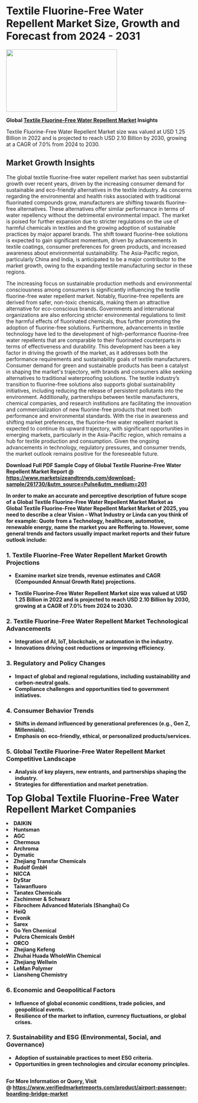 <H1>Textile Fluorine-Free Water Repellent Market Size, Growth and Forecast from 2024 - 2031</H1><img class="aligncenter size-medium wp-image-584254" src="https://thirdeyenews.in/wp-content/uploads/2024/09/Global-Market-Research-300x168.jpeg" alt="" width="300" height="168" /><p><strong>Global&nbsp;<a href="https://www.marketsizeandtrends.com/download-sample/261730/&amp;utm_source=Pulse&amp;utm_medium=201">Textile Fluorine-Free Water Repellent Market</a> Insights</strong></p><p>Textile Fluorine-Free Water Repellent Market size was valued at USD 1.25 Billion in 2022 and is projected to reach USD 2.10 Billion by 2030, growing at a CAGR of 7.0% from 2024 to 2030.</p><p><h2>Market Growth Insights</h2> <p>The global textile fluorine-free water repellent market has seen substantial growth over recent years, driven by the increasing consumer demand for sustainable and eco-friendly alternatives in the textile industry. As concerns regarding the environmental and health risks associated with traditional fluorinated compounds grow, manufacturers are shifting towards fluorine-free alternatives. These alternatives offer similar performance in terms of water repellency without the detrimental environmental impact. The market is poised for further expansion due to stricter regulations on the use of harmful chemicals in textiles and the growing adoption of sustainable practices by major apparel brands. The shift toward fluorine-free solutions is expected to gain significant momentum, driven by advancements in textile coatings, consumer preferences for green products, and increased awareness about environmental sustainability. The Asia-Pacific region, particularly China and India, is anticipated to be a major contributor to the market growth, owing to the expanding textile manufacturing sector in these regions.</p> <p><strong></strong></p> <p>The increasing focus on sustainable production methods and environmental consciousness among consumers is significantly influencing the textile fluorine-free water repellent market. Notably, fluorine-free repellents are derived from safer, non-toxic chemicals, making them an attractive alternative for eco-conscious brands. Governments and international organizations are also enforcing stricter environmental regulations to limit the harmful effects of fluorinated chemicals, thus further promoting the adoption of fluorine-free solutions. Furthermore, advancements in textile technology have led to the development of high-performance fluorine-free water repellents that are comparable to their fluorinated counterparts in terms of effectiveness and durability. This development has been a key factor in driving the growth of the market, as it addresses both the performance requirements and sustainability goals of textile manufacturers. Consumer demand for green and sustainable products has been a catalyst in shaping the market's trajectory, with brands and consumers alike seeking alternatives to traditional waterproofing solutions. The textile industry’s transition to fluorine-free solutions also supports global sustainability initiatives, including reducing the release of persistent pollutants into the environment. Additionally, partnerships between textile manufacturers, chemical companies, and research institutions are facilitating the innovation and commercialization of new fluorine-free products that meet both performance and environmental standards. With the rise in awareness and shifting market preferences, the fluorine-free water repellent market is expected to continue its upward trajectory, with significant opportunities in emerging markets, particularly in the Asia-Pacific region, which remains a hub for textile production and consumption. Given the ongoing advancements in technology, regulatory pressures, and consumer trends, the market outlook remains positive for the foreseeable future.</p> <p><strong></p><p><span class=""><strong>Download Full PDF Sample Copy of Global Textile Fluorine-Free Water Repellent Market Report</strong> @ <a href="https://www.marketsizeandtrends.com/download-sample/261730/&amp;utm_source=Pulse&amp;utm_medium=201" target="_blank">https://www.marketsizeandtrends.com/download-sample/261730/&amp;utm_source=Pulse&amp;utm_medium=201</a></span></p><p>In order to make an accurate and perceptive description of future scope of a Global&nbsp;Textile Fluorine-Free Water Repellent Market Market as Global&nbsp;Textile Fluorine-Free Water Repellent Market Market of 2025, you need to describe a clear Vision &ndash; What Industry or Linda can you think of for example: Quote from a Technology, healthcare, automotive, renewable energy, name the market you are Reffering to. However, some general trends and factors usually impact market reports and their future outlook include:</p><h3>1.&nbsp;<strong>Textile Fluorine-Free Water Repellent Market Growth Projections</strong></h3><ul><li>Examine market size trends, revenue estimates and CAGR (Compounded Annual Growth Rate) projections.</li><li><p>Textile Fluorine-Free Water Repellent Market size was valued at USD 1.25 Billion in 2022 and is projected to reach USD 2.10 Billion by 2030, growing at a CAGR of 7.0% from 2024 to 2030.</p></li></ul><h3>2.&nbsp;<strong>Textile Fluorine-Free Water Repellent Market Technological Advancements</strong></h3><ul><li>Integration of AI, IoT, blockchain, or automation in the industry.</li><li>Innovations driving cost reductions or improving efficiency.</li></ul><h3>3.&nbsp;<strong>Regulatory and Policy Changes</strong></h3><ul><li>Impact of global and regional regulations, including sustainability and carbon-neutral goals.</li><li>Compliance challenges and opportunities tied to government initiatives.</li></ul><h3>4.&nbsp;<strong>Consumer Behavior Trends</strong></h3><ul><li>Shifts in demand influenced by generational preferences (e.g., Gen Z, Millennials).</li><li>Emphasis on eco-friendly, ethical, or personalized products/services.</li></ul><h3>5.&nbsp;<strong>Global Textile Fluorine-Free Water Repellent Market Competitive Landscape</strong></h3><ul><li>Analysis of key players, new entrants, and partnerships shaping the industry.</li><li>Strategies for differentiation and market penetration.</li></ul><p data-pm-slice="1 1 []"><span style="color: inherit; font-family: inherit; font-size: 25px;">Top Global Textile Fluorine-Free Water Repellent Market Companies</span></p><div class="" data-test-id=""><p><li>DAIKIN</li><li> Huntsman</li><li> AGC</li><li> Chermous</li><li> Archroma</li><li> Dymatic</li><li> Zhejiang Transfar Chemicals</li><li> Rudolf GmbH</li><li> NICCA</li><li> DyStar</li><li> Taiwanfluoro</li><li> Tanatex Chemicals</li><li> Zschimmer & Schwarz</li><li> Fibrochem Advanced Materials (Shanghai) Co</li><li> HeiQ</li><li> Evonik</li><li> Sarex</li><li> Go Yen Chemical</li><li> Pulcra Chemicals GmbH</li><li> ORCO</li><li> Zhejiang Kefeng</li><li> Zhuhai Huada WholeWin Chemical</li><li> Zhejiang Wellwin</li><li> LeMan Polymer</li><li> Liansheng Chemistry</li></p></div><h3>6.&nbsp;<strong>Economic and Geopolitical Factors</strong></h3><ul><li>Influence of global economic conditions, trade policies, and geopolitical events.</li><li>Resilience of the market to inflation, currency fluctuations, or global crises.</li></ul><h3>7.&nbsp;<strong>Sustainability and ESG (Environmental, Social, and Governance)</strong></h3><ul><li>Adoption of sustainable practices to meet ESG criteria.</li><li>Opportunities in green technologies and circular economy principles.</li></ul><h2><strong style="font-size: 14px;">For More Information or Query, Visit @&nbsp;</strong><a style="background-color: #ffffff; font-size: 14px;" href="https://www.marketsizeandtrends.com/report/textile-fluorine-free-water-repellent-market/" target="_blank">https://www.verifiedmarketreports.com/product/airport-passenger-boarding-bridge-market</a></h2>
